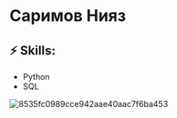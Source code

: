 # Саримов Нияз

## ⚡ Skills:
- Python
- SQL

![8535fc0989cce942aae40aac7f6ba453](https://github.com/niyaz-sarimov/niyaz-sarimov/assets/116895167/697f79df-5f70-4cc3-a759-ff617ffcd958)
